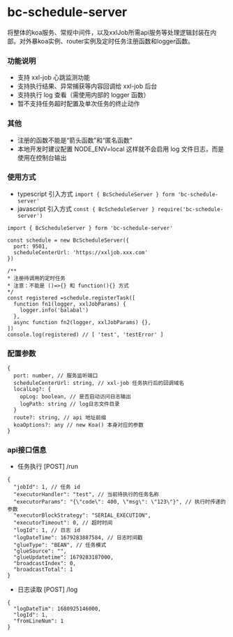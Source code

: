 # bc-schedule-server
  将整体的koa服务、常规中间件，以及xxlJob所需api服务等处理逻辑封装在内部。对外暴koa实例、router实例及定时任务注册函数和logger函数。

### 功能说明
  - 支持 xxl-job 心跳监测功能
  - 支持执行结果、异常捕获等内容回调给 xxl-job 后台
  - 支持执行 log 查看（需使用内部的 logger 函数）
  - 暂不支持任务超时配置及单次任务的终止动作

### 其他
  - 注册的函数不能是“箭头函数”和“匿名函数”
  - 本地开发时建议配置 NODE_ENV=local 这样就不会启用 log 文件日志，而是使用在控制台输出

### 使用方式
  - typescript 引入方式 `import { BcScheduleServer } form 'bc-schedule-server'`
  - javascript 引入方式 `const { BcScheduleServer } require('bc-schedule-server')`
  ```
  import { BcScheduleServer } form 'bc-schedule-server'

  const schedule = new BcScheduleServer({ 
    port: 9501,
    scheduleCenterUrl: 'https://xxljob.xxx.com'
  })

  /**
  * 注册待调用的定时任务
  * 注意：不能是 ()=>{} 和 function(){} 方式
  */
  const registered =schedule.registerTask([
    function fn1(logger, xxlJobParams) {
      logger.info('balabal')
    },
    async function fn2(logger, xxlJobParams) {},
  ])
  console.log(registered) // [ 'test', 'testError' ]
  ```

### 配置参数
```
{
  port: number, // 服务监听端口
  scheduleCenterUrl: string, // xxl-job 任务执行后的回调域名
  localLog?: { 
    opLog: boolean, // 是否启动访问日志输出
    logPath: string // log日志文件目录
  }
  route?: string, // api 地址前缀
  koaOptions?: any // new Koa() 本身对应的参数
}
```

### api接口信息
  - 任务执行 [POST] /run
  ```
  {
    "jobId": 1, // 任务 id
    "executorHandler": "test", // 当前待执行的任务名称
    "executorParams": "{\"code\": 400, \"msg\": \"123\"}", // 执行时传递的参数
    "executorBlockStrategy": "SERIAL_EXECUTION",
    "executorTimeout": 0, // 超时时间
    "logId": 1, // 日志 id
    "logDateTime": 1679283887584, // 日志时间戳
    "glueType": "BEAN", // 任务模式
    "glueSource": "",
    "glueUpdatetime": 1679283187000,
    "broadcastIndex": 0,
    "broadcastTotal": 1
  }
  ```
  - 日志读取 [POST] /log
  ```
  {
    "logDateTim": 1680925146000,
    "logId": 1,
    "fromLineNum": 1
  }
  ```
